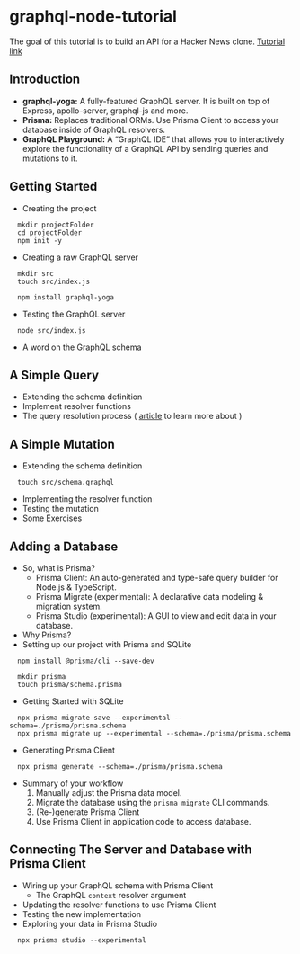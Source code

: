 # graphql-node-tutorial
The goal of this tutorial is to build an API for a Hacker News clone. [Tutorial link](https://www.howtographql.com/graphql-js/0-introduction/)

## Introduction

- **graphql-yoga:** A fully-featured GraphQL server. It is built on top of Express, apollo-server, graphql-js and more.
- **Prisma:** Replaces traditional ORMs. Use Prisma Client to access your database inside of GraphQL resolvers.
- **GraphQL Playground:** A “GraphQL IDE” that allows you to interactively explore the functionality of a GraphQL API by sending queries and mutations to it.

## Getting Started

- Creating the project
```shell script
  mkdir projectFolder
  cd projectFolder
  npm init -y
```

- Creating a raw GraphQL server
```shell script
  mkdir src
  touch src/index.js
```
```shell script
  npm install graphql-yoga
```
- Testing the GraphQL server
```shell script
  node src/index.js
```
- A word on the GraphQL schema

## A Simple Query

- Extending the schema definition
- Implement resolver functions
- The query resolution process ( [article](https://www.prisma.io/blog/graphql-server-basics-the-schema-ac5e2950214e#9d03) to learn more about )

## A Simple Mutation

- Extending the schema definition
```shell script
  touch src/schema.graphql
```
- Implementing the resolver function
- Testing the mutation
- Some Exercises

## Adding a Database

- So, what is Prisma?
    - Prisma Client: An auto-generated and type-safe query builder for Node.js & TypeScript.
    - Prisma Migrate (experimental): A declarative data modeling & migration system.
    - Prisma Studio (experimental): A GUI to view and edit data in your database.
- Why Prisma?
- Setting up our project with Prisma and SQLite
```shell script
  npm install @prisma/cli --save-dev
```
```shell script
  mkdir prisma
  touch prisma/schema.prisma
```
- Getting Started with SQLite
```shell script
  npx prisma migrate save --experimental --schema=./prisma/prisma.schema
  npx prisma migrate up --experimental --schema=./prisma/prisma.schema
```
- Generating Prisma Client
```shell script
  npx prisma generate --schema=./prisma/prisma.schema
```
* Summary of your workflow
  1. Manually adjust the Prisma data model.
  2. Migrate the database using the `prisma migrate` CLI commands.
  3. (Re-)generate Prisma Client
  4. Use Prisma Client in application code to access database.
  
## Connecting The Server and Database with Prisma Client

- Wiring up your GraphQL schema with Prisma Client
  - The GraphQL `context` resolver argument
- Updating the resolver functions to use Prisma Client
- Testing the new implementation
- Exploring your data in Prisma Studio
```shell script
  npx prisma studio --experimental
```